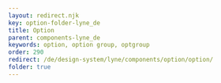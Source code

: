 ```yaml
---
layout: redirect.njk
key: option-folder-lyne_de
title: Option
parent: components-lyne_de
keywords: option, option group, optgroup
order: 290
redirect: /de/design-system/lyne/components/option/option/
folder: true
---
```

